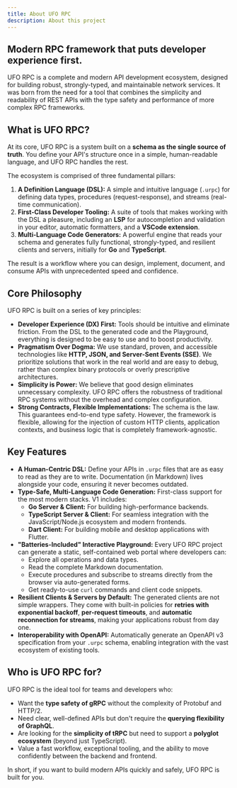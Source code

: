 ```yaml
---
title: About UFO RPC
description: About this project
---
```


## Modern RPC framework that puts developer experience first.

UFO RPC is a complete and modern API development ecosystem, designed for building robust, strongly-typed, and maintainable network services. It was born from the need for a tool that combines the simplicity and readability of REST APIs with the type safety and performance of more complex RPC frameworks.

## What is UFO RPC?

At its core, UFO RPC is a system built on a **schema as the single source of truth**. You define your API's structure once in a simple, human-readable language, and UFO RPC handles the rest.

The ecosystem is comprised of three fundamental pillars:

1.  **A Definition Language (DSL):** A simple and intuitive language (`.urpc`) for defining data types, procedures (request-response), and streams (real-time communication).
2.  **First-Class Developer Tooling:** A suite of tools that makes working with the DSL a pleasure, including an **LSP** for autocompletion and validation in your editor, automatic formatters, and a **VSCode extension**.
3.  **Multi-Language Code Generators:** A powerful engine that reads your schema and generates fully functional, strongly-typed, and resilient clients and servers, initially for **Go** and **TypeScript**.

The result is a workflow where you can design, implement, document, and consume APIs with unprecedented speed and confidence.

## Core Philosophy

UFO RPC is built on a series of key principles:

- **Developer Experience (DX) First:** Tools should be intuitive and eliminate friction. From the DSL to the generated code and the Playground, everything is designed to be easy to use and to boost productivity.
- **Pragmatism Over Dogma:** We use standard, proven, and accessible technologies like **HTTP, JSON, and Server-Sent Events (SSE)**. We prioritize solutions that work in the real world and are easy to debug, rather than complex binary protocols or overly prescriptive architectures.
- **Simplicity is Power:** We believe that good design eliminates unnecessary complexity. UFO RPC offers the robustness of traditional RPC systems without the overhead and complex configuration.
- **Strong Contracts, Flexible Implementations:** The schema is the law. This guarantees end-to-end type safety. However, the framework is flexible, allowing for the injection of custom HTTP clients, application contexts, and business logic that is completely framework-agnostic.

## Key Features

- **A Human-Centric DSL:** Define your APIs in `.urpc` files that are as easy to read as they are to write. Documentation (in Markdown) lives alongside your code, ensuring it never becomes outdated.
- **Type-Safe, Multi-Language Code Generation:** First-class support for the most modern stacks. V1 includes:
  - **Go Server & Client:** For building high-performance backends.
  - **TypeScript Server & Client:** For seamless integration with the JavaScript/Node.js ecosystem and modern frontends.
  - **Dart Client:** For building mobile and desktop applications with Flutter.
- **"Batteries-Included" Interactive Playground:** Every UFO RPC project can generate a static, self-contained web portal where developers can:
  - Explore all operations and data types.
  - Read the complete Markdown documentation.
  - Execute procedures and subscribe to streams directly from the browser via auto-generated forms.
  - Get ready-to-use `curl` commands and client code snippets.
- **Resilient Clients & Servers by Default:** The generated clients are not simple wrappers. They come with built-in policies for **retries with exponential backoff**, **per-request timeouts**, and **automatic reconnection for streams**, making your applications robust from day one.
- **Interoperability with OpenAPI:** Automatically generate an OpenAPI v3 specification from your `.urpc` schema, enabling integration with the vast ecosystem of existing tools.

## Who is UFO RPC for?

UFO RPC is the ideal tool for teams and developers who:

- Want the **type safety of gRPC** without the complexity of Protobuf and HTTP/2.
- Need clear, well-defined APIs but don't require the **querying flexibility of GraphQL**.
- Are looking for the **simplicity of tRPC** but need to support a **polyglot ecosystem** (beyond just TypeScript).
- Value a fast workflow, exceptional tooling, and the ability to move confidently between the backend and frontend.

In short, if you want to build modern APIs quickly and safely, UFO RPC is built for you.
